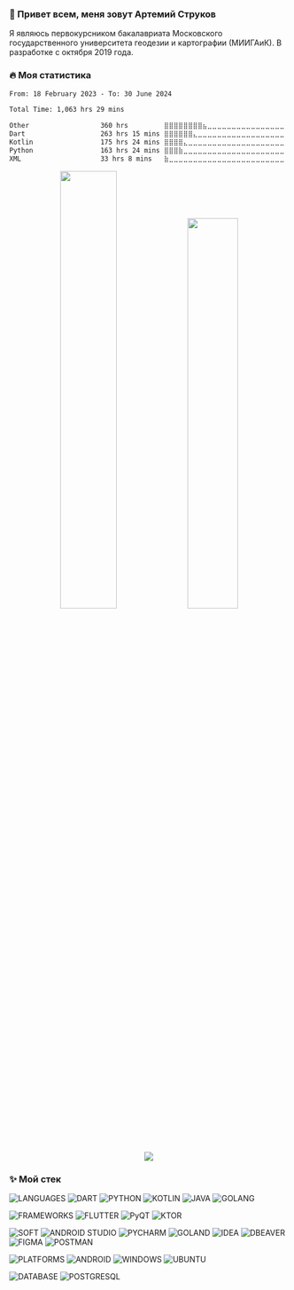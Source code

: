### 👋 Привет всем, меня зовут Артемий Струков

Я являюсь первокурсником бакалавриата Московского государственного университета геодезии и картографии (МИИГАиК). В разработке с октября 2019 года.

### 🔥 Моя статистика

<!--START_SECTION:waka-->

```txt
From: 18 February 2023 - To: 30 June 2024

Total Time: 1,063 hrs 29 mins

Other                  360 hrs         ⣿⣿⣿⣿⣿⣿⣿⣿⣦⣀⣀⣀⣀⣀⣀⣀⣀⣀⣀⣀⣀⣀⣀⣀⣀   33.85 %
Dart                   263 hrs 15 mins ⣿⣿⣿⣿⣿⣿⣄⣀⣀⣀⣀⣀⣀⣀⣀⣀⣀⣀⣀⣀⣀⣀⣀⣀⣀   24.75 %
Kotlin                 175 hrs 24 mins ⣿⣿⣿⣿⣄⣀⣀⣀⣀⣀⣀⣀⣀⣀⣀⣀⣀⣀⣀⣀⣀⣀⣀⣀⣀   16.49 %
Python                 163 hrs 24 mins ⣿⣿⣿⣷⣀⣀⣀⣀⣀⣀⣀⣀⣀⣀⣀⣀⣀⣀⣀⣀⣀⣀⣀⣀⣀   15.36 %
XML                    33 hrs 8 mins   ⣷⣀⣀⣀⣀⣀⣀⣀⣀⣀⣀⣀⣀⣀⣀⣀⣀⣀⣀⣀⣀⣀⣀⣀⣀   03.12 %
```

<!--END_SECTION:waka-->

<p align="center">

  <img width="45%" src="http://github-readme-streak-stats.herokuapp.com?user=Calrission&theme=radical&background=000000&locale=ru" />
  <img width="42.5%" src="https://github-readme-stats.vercel.app/api?username=Calrission&show_icons=true&theme=radical&locale=ru" />
</p>

<p align="center">
  <img src="https://github-readme-stats.vercel.app/api/top-langs/?username=Calrission&layout=compact&theme=radical&background=000000&locale=ru" />
</p>


### ✨ Мой стек
![LANGUAGES](https://github.com/Calrission/Calrission/assets/95771802/3a0ad27f-f215-4933-b3ab-6d705c27b6d2)
![DART](https://github.com/Calrission/Calrission/assets/95771802/289786e6-9ff8-44f6-9cd6-d49a98b92199)
![PYTHON](https://github.com/Calrission/Calrission/assets/95771802/1fd31379-ed06-43e4-8099-250709bc895a)
![KOTLIN](https://github.com/Calrission/Calrission/assets/95771802/7de482df-4e40-40f2-9627-da1bc6127973)
![JAVA](https://github.com/Calrission/Calrission/assets/95771802/fc506264-7fa2-467b-9315-e873d01ef72e)
![GOLANG](https://github.com/Calrission/Calrission/assets/95771802/d9debdd2-b5a0-4fa3-b042-0ffcf19dd772)

![FRAMEWORKS](https://github.com/Calrission/Calrission/assets/95771802/3ffd135f-eda9-4c5a-803c-976e70d3bbb2)
![FLUTTER](https://github.com/Calrission/Calrission/assets/95771802/ceb7efe6-5152-49fc-8454-4438749f617c)
![PyQT](https://github.com/Calrission/Calrission/assets/95771802/77772bf8-01f2-4113-a4c0-f05f1b0630a3)
![KTOR](https://github.com/Calrission/Calrission/assets/95771802/2c65f1d4-07bb-41de-a95d-170d9c1947d4)

![SOFT](https://github.com/Calrission/Calrission/assets/95771802/222b9248-3a0e-490d-b89b-c0d7301d6665)
![ANDROID STUDIO](https://github.com/Calrission/Calrission/assets/95771802/67f4c2fd-3422-4d5a-a2bb-19bd01d51b0a)
![PYCHARM](https://github.com/Calrission/Calrission/assets/95771802/ef1b83d1-fbd0-40d1-94a7-d36da0c2a146)
![GOLAND](https://github.com/Calrission/Calrission/assets/95771802/e2d3d9ca-a687-4aa7-98c1-2940210a438a)
![IDEA](https://github.com/Calrission/Calrission/assets/95771802/7cda4a4a-7c4a-42d8-99ae-adf99bff74f7)
![DBEAVER](https://github.com/Calrission/Calrission/assets/95771802/45f35087-cea2-4899-90d9-42b501e64a02)
![FIGMA](https://github.com/Calrission/Calrission/assets/95771802/38c5e6f0-3733-48c6-95a0-c14fd235dc89)
![POSTMAN](https://github.com/Calrission/Calrission/assets/95771802/6346276a-6904-418f-aa8b-e9af4f08a78f)

![PLATFORMS](https://github.com/Calrission/Calrission/assets/95771802/c064d21d-179f-41f6-af43-39054a3ed036)
![ANDROID](https://github.com/Calrission/Calrission/assets/95771802/871f6293-1ea7-49b1-a6b7-5bb77b1a1abf)
![WINDOWS](https://github.com/Calrission/Calrission/assets/95771802/a10be8e1-c336-43fc-922c-3cc3fe99e3ab)
![UBUNTU](https://github.com/Calrission/Calrission/assets/95771802/b38471cf-f74f-45df-a05a-d01aefe6cec4)

![DATABASE](https://github.com/Calrission/Calrission/assets/95771802/bf1c23dd-3b27-407f-bd7f-507b2a67da08)
![POSTGRESQL](https://github.com/Calrission/Calrission/assets/95771802/4004d359-7ff2-4831-bd7a-0e11d1eb2597)


